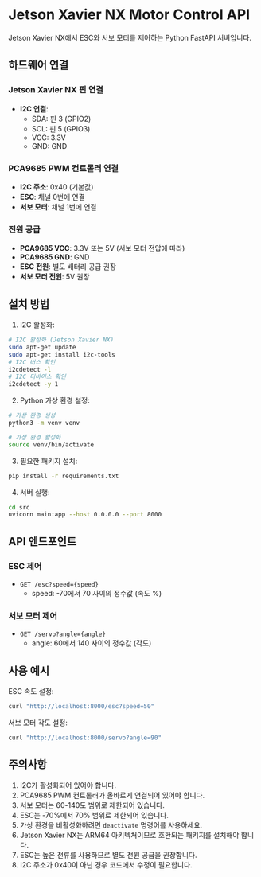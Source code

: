 # Jetson Xavier NX Motor Control API

Jetson Xavier NX에서 ESC와 서보 모터를 제어하는 Python FastAPI 서버입니다.

## 하드웨어 연결

### Jetson Xavier NX 핀 연결
- **I2C 연결**:
  - SDA: 핀 3 (GPIO2)
  - SCL: 핀 5 (GPIO3)
  - VCC: 3.3V
  - GND: GND

### PCA9685 PWM 컨트롤러 연결
- **I2C 주소**: 0x40 (기본값)
- **ESC**: 채널 0번에 연결
- **서보 모터**: 채널 1번에 연결

### 전원 공급
- **PCA9685 VCC**: 3.3V 또는 5V (서보 모터 전압에 따라)
- **PCA9685 GND**: GND
- **ESC 전원**: 별도 배터리 공급 권장
- **서보 모터 전원**: 5V 권장

## 설치 방법

1. I2C 활성화:
```bash
# I2C 활성화 (Jetson Xavier NX)
sudo apt-get update
sudo apt-get install i2c-tools
# I2C 버스 확인
i2cdetect -l
# I2C 디바이스 확인
i2cdetect -y 1
```

2. Python 가상 환경 설정:
```bash
# 가상 환경 생성
python3 -m venv venv

# 가상 환경 활성화
source venv/bin/activate
```

3. 필요한 패키지 설치:
```bash
pip install -r requirements.txt
```

4. 서버 실행:
```bash
cd src
uvicorn main:app --host 0.0.0.0 --port 8000
```

## API 엔드포인트

### ESC 제어
- `GET /esc?speed={speed}`
  - speed: -70에서 70 사이의 정수값 (속도 %)

### 서보 모터 제어
- `GET /servo?angle={angle}`
  - angle: 60에서 140 사이의 정수값 (각도)

## 사용 예시

ESC 속도 설정:
```bash
curl "http://localhost:8000/esc?speed=50"
```

서보 모터 각도 설정:
```bash
curl "http://localhost:8000/servo?angle=90"
```

## 주의사항

1. I2C가 활성화되어 있어야 합니다.
2. PCA9685 PWM 컨트롤러가 올바르게 연결되어 있어야 합니다.
3. 서보 모터는 60-140도 범위로 제한되어 있습니다.
4. ESC는 -70%에서 70% 범위로 제한되어 있습니다.
5. 가상 환경을 비활성화하려면 `deactivate` 명령어를 사용하세요.
6. Jetson Xavier NX는 ARM64 아키텍처이므로 호환되는 패키지를 설치해야 합니다.
7. ESC는 높은 전류를 사용하므로 별도 전원 공급을 권장합니다.
8. I2C 주소가 0x40이 아닌 경우 코드에서 수정이 필요합니다.